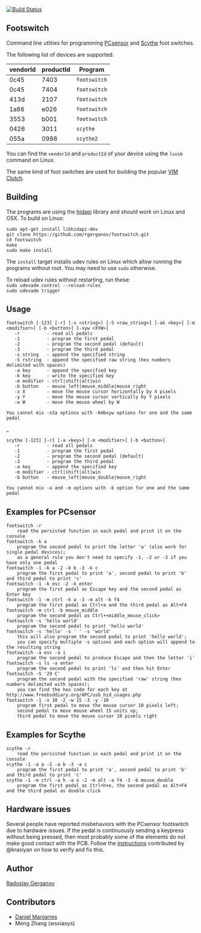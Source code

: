 [![Build Status](https://github.com/rgerganov/footswitch/workflows/CI/badge.svg)](https://github.com/rgerganov/footswitch/actions)

Footswitch
----------

Command line utlities for programming [PCsensor][1] and [Scythe](https://www.scythe-eu.com/en/products/pc-accessory/usb-foot-switch-ii.html) foot switches.

The following list of devices are supported:

| vendorId | productId | Program       |
| ---------|---------- | ------------- |
| 0c45     | 7403      | `footswitch`  |
| 0c45     | 7404      | `footswitch`  |
| 413d     | 2107      | `footswitch`  |
| 1a86     | e026      | `footswitch`  |
| 3553     | b001      | `footswitch`  |
| 0426     | 3011      | `scythe`      |
| 055a     | 0998      | `scythe2`     |

You can find the `vendorId` and `productId` of your device using the `lsusb` command on Linux.

The same kind of foot switches are used for building the popular [VIM Clutch][2].

Building
--------

The programs are using the [hidapi][3] library and should work on Linux and OSX. To build on Linux:

    sudo apt-get install libhidapi-dev
    git clone https://github.com/rgerganov/footswitch.git
    cd footswitch
    make
    sudo make install

The `install` target installs udev rules on Linux which allow running the programs without root.
You may need to use `sudo` otherwise.

To reload udev rules without restarting, run these:  
`sudo udevadm control --reload-rules`  
`sudo udevadm trigger`


Usage
-----
    footswitch [-123] [-r] [-s <string>] [-S <raw_string>] [-ak <key>] [-m <modifier>] [-b <button>] [-xyw <XYW>]
       -r          - read all pedals
       -1          - program the first pedal
       -2          - program the second pedal (default)
       -3          - program the third pedal
       -s string   - append the specified string
       -S rstring  - append the specified raw string (hex numbers delimited with spaces)
       -a key      - append the specified key
       -k key      - write the specified key
       -m modifier - ctrl|shift|alt|win
       -b button   - mouse_left|mouse_middle|mouse_right
       -x X        - move the mouse cursor horizontally by X pixels
       -y Y        - move the mouse cursor vertically by Y pixels
       -w W        - move the mouse wheel by W

    You cannot mix -sSa options with -kmbxyw options for one and the same pedal
_

    scythe [-123] [-r] [-a <key>] [-m <modifier>] [-b <button>]
       -r          - read all pedals
       -1          - program the first pedal
       -2          - program the second pedal (default)
       -3          - program the third pedal
       -a key      - append the specified key
       -m modifier - ctrl|shift|alt|win
       -b button   - mouse_left|mouse_double|mouse_right

    You cannot mix -a and -m options with -b option for one and the same pedal

Examples for PCsensor
--------
    footswitch -r
        read the persisted function in each pedal and print it on the console
    footswitch -k a
        program the second pedal to print the letter 'a' (also work for single pedal devices);
        as a general rule you don't need to specify -1, -2 or -3 if you have only one pedal
    footswitch -1 -k a -2 -k b -3 -k c
        program the first pedal to print 'a', second pedal to print 'b' and third pedal to print 'c'
    footswitch -1 -k esc -2 -k enter
        program the first pedal as Escape key and the second pedal as Enter key
    footswitch -1 -m ctrl -k a -3 -m alt -k f4
        program the first pedal as Ctrl+a and the third pedal as Alt+F4
    footswitch -m ctrl -b mouse_middle
        program the second pedal as Ctrl+<middle_mouse_click>
    footswitch -s 'hello world'
        program the second pedal to print 'hello world'
    footswitch -s 'hello' -s ' ' -s 'world'
        this will also program the second pedal to print 'hello world';
        you can specify multiple -s options and each option will append to the resulting string
    footswitch -a esc -a i
        program the second pedal to produce Escape and then the letter 'i'
    footswitch -s ls -a enter
        program the second pedal to print 'ls' and then hit Enter
    footswitch -S '29 C'
        program the second pedal with the specified 'raw' string (hex numbers delimited with spaces);
        you can find the hex code for each key at http://www.freebsddiary.org/APC/usb_hid_usages.php
    footswitch -1 -x 10 -2 -w 15 -3 -y -10
        program first pedal to move the mouse cursor 10 pixels left;
        second pedal to move mouse wheel 15 units up;
        third pedal to move the mouse cursor 10 pixels right

Examples for Scythe
--------
    scythe -r
        read the persisted function in each pedal and print it on the console
    scythe -1 -a a -2 -a b -3 -a c
        program the first pedal to print 'a', second pedal to print 'b' and third pedal to print 'c'
    scythe -1 -m ctrl -a h -a o -2 -m alt -a f4 -3 -b mouse_double
        program the first pedal as Ctrl+h+o, the second pedal as Alt+F4 and the third pedal as double click

Hardware issues
--------
Several people have reported misbehaviors with the PCsensor footswitch due to hardware issues.
If the pedal is continuously sending a keypress without being pressed, then most probably some of
the elements do not make good contact with the PCB. Follow the [instructions][4] contributed by @krasiyan
on how to verify and fix this.

Author
-------
[Radoslav Gerganov](mailto:rgerganov@gmail.com)

Contributors
-------
* [Daniel Manjarres](mailto:danmanj@gmail.com)
* Meng Zhang (wsxiaoys)

[1]: http://www.pcsensor.com/index.php?_a=viewCat&catId=2
[2]: https://github.com/alevchuk/vim-clutch
[3]: http://www.signal11.us/oss/hidapi/
[4]: https://github.com/rgerganov/footswitch/issues/26#issuecomment-401429709
